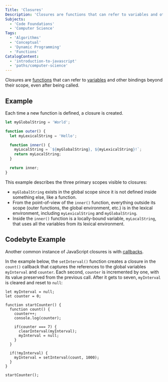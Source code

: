 ```yaml
---
Title: 'Closures'
Description: 'Closures are functions that can refer to variables and other bindings beyond its scope, even after being called.'
Subjects:
  - 'Code Foundations'
  - 'Computer Science'
Tags:
  - 'Algorithms'
  - 'Conceptual'
  - 'Dynamic Programming'
  - 'Functions'
CatalogContent:
  - 'introduction-to-javascript'
  - 'paths/computer-science'
---
```


Closures are [functions](https://www.codecademy.com/resources/docs/javascript/functions) that can refer to [variables](https://www.codecademy.com/resources/docs/javascript/variables) and other bindings beyond their scope, even after being called.

## Example

Each time a new function is defined, a closure is created.

```js
let myGlobalString = 'World';

function outer() {
  let myLexicalString = 'Hello';

  function inner() {
    myLocalString = `${myGlobalString}, ${myLexicalString}!`;
    return myLocalString;
  }

  return inner;
}
```

This example describes the three primary scopes visible to closures:

- `myGlobalString` exists in the global scope since it is not defined inside something else, like a function.
- From the point-of-view of the `inner()` function, everything outside its scope (outer functions, the global environment, etc.) is in the lexical environment, including `myLexicalString` and `myGlobalString`.
- Inside the `inner()` function is a locally-bound variable, `myLocalString`, that uses all the variables from its lexical environment.

## Codebyte Example

Another common instance of JavaScript closures is with [callbacks](https://www.codecademy.com/resources/docs/javascript/callbacks).

In the example below, the `setInterval()` function creates a closure in the `count()` callback that captures the references to the global variables `myInterval` and `counter`. Each second, `counter` is incremented by one, with its value preserved from the previous call. After it gets to seven, `myInterval` is cleared and reset to `null`:

```codebyte/javascript
let myInterval = null;
let counter = 0;

function startCounter() {
  function count() {
    counter++;
    console.log(counter);

    if(counter === 7) {
      clearInterval(myInterval);
      myInterval = null;
    }
  }

  if(!myInterval) {
    myInterval = setInterval(count, 1000);
  }
}

startCounter();
```
